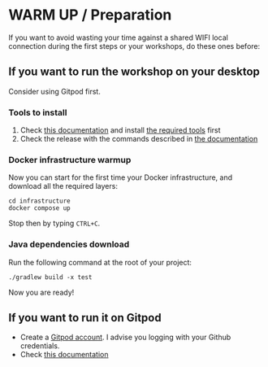 # WARM UP / Preparation

If you want to avoid wasting your time against a shared WIFI local connection during the first steps or your workshops, do these ones before:

## If you want to run the workshop on your desktop

Consider using Gitpod first.

### Tools to install

1. Check [this documentation](https://github.com/alexandre-touret/rest-apis-versioning-workshop#traffic_light-prerequisites) and install [the required tools](https://github.com/alexandre-touret/rest-apis-versioning-workshop#wrench-tools) first
2. Check the release with the commands described in [the documentation](https://github.com/alexandre-touret/rest-apis-versioning-workshop#wrench-tools)

### Docker infrastructure warmup

Now you can start for the first time your Docker infrastructure, and download all the required layers:

```jshelllanguage
cd infrastructure  
docker compose up
```

Stop then by typing ``CTRL+C``.

### Java dependencies download

Run the following command at the root of your project:

```jshelllanguage
./gradlew build -x test
```

Now you are ready!

## If you want to run it on Gitpod

* Create a [Gitpod account](gitpod.io/). I advise you logging with your Github credentials. 
* Check [this documentation](https://github.com/alexandre-touret/rest-apis-versioning-workshop#rocket-if-you-dont-want-to-bother-with-a-local-setup)
